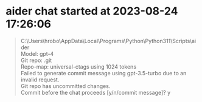 
# aider chat started at 2023-08-24 17:26:06

> C:\Users\hrobo\AppData\Local\Programs\Python\Python311\Scripts\aider  
> Model: gpt-4  
> Git repo: .git  
> Repo-map: universal-ctags using 1024 tokens  
> Failed to generate commit message using gpt-3.5-turbo due to an invalid request.  
> Git repo has uncommitted changes.  
> Commit before the chat proceeds [y/n/commit message]? y  
